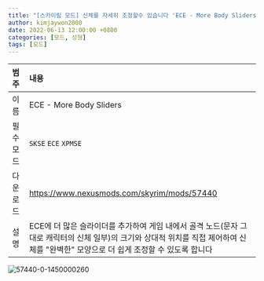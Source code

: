 ```yaml
---
title: "[스카이림 모드] 신체를 자세히 조정할수 있습니다 'ECE - More Body Sliders'"
author: kimjaywon2000
date: 2022-06-13 12:00:00 +0800
categories: [모드, 성형]
tags: [모드]
---
```


| 범주             | 내용            |
|:----------------|:---------------|
| 이름             | ECE - More Body Sliders  |
| 필수 모드         | `SKSE` `ECE` `XPMSE`             |
| 다운로드          | <https://www.nexusmods.com/skyrim/mods/57440> |
| 설명             | ECE에 더 많은 슬라이더를 추가하여 게임 내에서 골격 노드(문자 그대로 캐릭터의 신체 일부)의 크기와 상대적 위치를 직접 제어하여 신체를 "완벽한" 모양으로 더 쉽게 조정할 수 있도록 합니다   |

![57440-0-1450000260](https://user-images.githubusercontent.com/76558033/173368397-5141d507-6885-4510-9d97-848ad95006e8.jpg)
